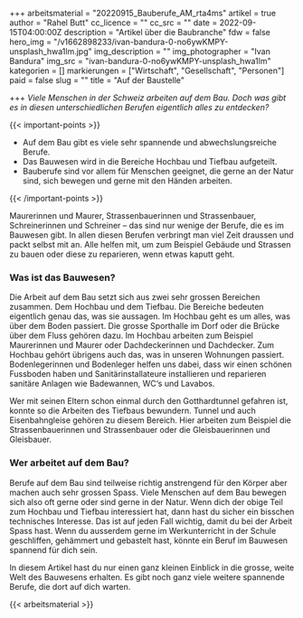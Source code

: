 +++
arbeitsmaterial = "20220915_Bauberufe_AM_rta4ms"
artikel = true
author = "Rahel Butt"
cc_licence = ""
cc_src = ""
date = 2022-09-15T04:00:00Z
description = "Artikel über die Baubranche"
fdw = false
hero_img = "/v1662898233/ivan-bandura-0-no6ywKMPY-unsplash_hwa1lm.jpg"
img_description = ""
img_photographer = "Ivan Bandura"
img_src = "ivan-bandura-0-no6ywKMPY-unsplash_hwa1lm"
kategorien = []
markierungen = ["Wirtschaft", "Gesellschaft", "Personen"]
paid = false
slug = ""
title = "Auf der Baustelle"

+++
_Viele Menschen in der Schweiz arbeiten auf dem Bau. Doch was gibt es in diesen unterschiedlichen Berufen eigentlich alles zu entdecken?_

{{< important-points >}} 



<ul>

<li>Auf dem Bau gibt es viele sehr spannende und abwechslungsreiche Berufe.</li>

<li>Das Bauwesen wird in die Bereiche Hochbau und Tiefbau aufgeteilt.</li>

<li>Bauberufe sind vor allem für Menschen geeignet, die gerne an der Natur sind, sich bewegen und gerne mit den Händen arbeiten.</li>

</ul> {{< /important-points >}}

Maurerinnen und Maurer, Strassenbauerinnen und Strassenbauer, Schreinerinnen und Schreiner – das sind nur wenige der Berufe, die es im Bauwesen gibt. In allen diesen Berufen verbringt man viel Zeit draussen und packt selbst mit an. Alle helfen mit, um zum Beispiel Gebäude und Strassen zu bauen oder diese zu reparieren, wenn etwas kaputt geht.

### Was ist das Bauwesen?

Die Arbeit auf dem Bau setzt sich aus zwei sehr grossen Bereichen zusammen. Dem Hochbau und dem Tiefbau. Die Bereiche bedeuten eigentlich genau das, was sie aussagen. Im Hochbau geht es um alles, was über dem Boden passiert. Die grosse Sporthalle im Dorf oder die Brücke über dem Fluss gehören dazu. Im Hochbau arbeiten zum Beispiel Maurerinnen und Maurer oder Dachdeckerinnen und Dachdecker. Zum Hochbau gehört übrigens auch das, was in unseren Wohnungen passiert. Bodenlegerinnen und Bodenleger helfen uns dabei, dass wir einen schönen Fussboden haben und Sanitärinstallateure installieren und reparieren sanitäre Anlagen wie Badewannen, WC‘s und Lavabos.

Wer mit seinen Eltern schon einmal durch den Gotthardtunnel gefahren ist, konnte so die Arbeiten des Tiefbaus bewundern. Tunnel und auch Eisenbahngleise gehören zu diesem Bereich. Hier arbeiten zum Beispiel die Strassenbauerinnen und Strassenbauer oder die Gleisbauerinnen und Gleisbauer.

### Wer arbeitet auf dem Bau?

Berufe auf dem Bau sind teilweise richtig anstrengend für den Körper aber machen auch sehr grossen Spass. Viele Menschen auf dem Bau bewegen sich also oft gerne oder sind gerne in der Natur. Wenn dich der obige Teil zum Hochbau und Tiefbau interessiert hat, dann hast du sicher ein bisschen technisches Interesse. Das ist auf jeden Fall wichtig, damit du bei der Arbeit Spass hast. Wenn du ausserdem gerne im Werkunterricht in der Schule geschliffen, gehämmert und gebastelt hast, könnte ein Beruf im Bauwesen spannend für dich sein.

In diesem Artikel hast du nur einen ganz kleinen Einblick in die grosse, weite Welt des Bauwesens erhalten. Es gibt noch ganz viele weitere spannende Berufe, die dort auf dich warten.

{{< arbeitsmaterial >}}
